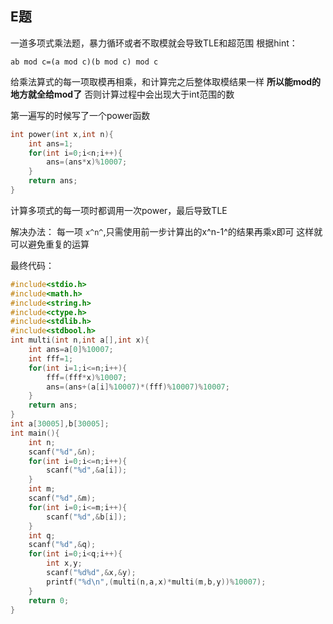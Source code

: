 ## E题

一道多项式乘法题，暴力循环或者不取模就会导致TLE和超范围
根据hint：
```
ab mod c=(a mod c)(b mod c) mod c
```
给乘法算式的每一项取模再相乘，和计算完之后整体取模结果一样
**所以能mod的地方就全给mod了**
否则计算过程中会出现大于int范围的数

第一遍写的时候写了一个power函数
``` c
int power(int x,int n){
    int ans=1;
    for(int i=0;i<n;i++){
        ans=(ans*x)%10007;
    }
    return ans;
}
```
计算多项式的每一项时都调用一次power，最后导致TLE

解决办法：
每一项 `x^n^`,只需使用前一步计算出的x^n-1^的结果再乘x即可
这样就可以避免重复的运算

最终代码：
``` c
#include<stdio.h>
#include<math.h>
#include<string.h>
#include<ctype.h>
#include<stdlib.h>
#include<stdbool.h>
int multi(int n,int a[],int x){
    int ans=a[0]%10007;
    int fff=1;
    for(int i=1;i<=n;i++){
        fff=(fff*x)%10007;
        ans=(ans+(a[i]%10007)*(fff)%10007)%10007;
    }
    return ans;
}
int a[30005],b[30005];
int main(){
    int n;
    scanf("%d",&n);
    for(int i=0;i<=n;i++){
        scanf("%d",&a[i]);
    }
    int m;
    scanf("%d",&m);
    for(int i=0;i<=m;i++){
        scanf("%d",&b[i]);
    }
    int q;
    scanf("%d",&q);
    for(int i=0;i<q;i++){
        int x,y;
        scanf("%d%d",&x,&y);
        printf("%d\n",(multi(n,a,x)*multi(m,b,y))%10007);
    }
    return 0;
}
```